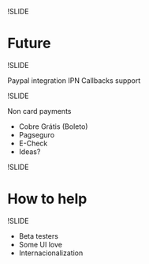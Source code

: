 !SLIDE

# Future

!SLIDE 

Paypal integration IPN Callbacks support

!SLIDE 

Non card payments

* Cobre Grátis (Boleto)
* Pagseguro
* E-Check
* Ideas?

!SLIDE

# How to help

!SLIDE

* Beta testers
* Some UI love 
* Internacionalization
